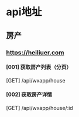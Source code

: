 # api地址

## 房产

### https://heiliuer.com

#### [001] 获取房产列表（分页）

[GET] /api/wxapp/house


#### [002] 获取房产详情

[GET] /api/wxapp/house/:id
